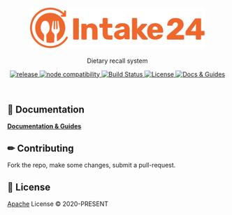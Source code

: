 <p align='center'>
    <img src='./packages/common/src/theme/assets/logo-primary.svg' width="400" alt="Intake24">
    <br>
    <br>
    Dietary recall system
</p>
<p align='center'>
    <a href="https://github.com/MRC-Epid-it24/intake24/releases">
        <img src="https://img.shields.io/github/package-json/version/MRC-Epid-it24/intake24/master?label=release&color=EE672D" alt="release">
    </a>
    <a href="https://nodejs.org/en/about/releases">
        <img src="https://img.shields.io/badge/node-%3E%3D%2018.17.0-success" alt="node compatibility">
    </a>
    <a href='https://github.com/MRC-Epid-it24/intake24/actions' target="__blank">
        <img src='https://github.com/MRC-Epid-it24/intake24/workflows/CI/badge.svg' alt="Build Status">
    </a>
    <a href="https://github.com/MRC-Epid-it24/intake24/blob/master/LICENSE" target="__blank">
        <img src="https://img.shields.io/github/license/MRC-Epid-it24/intake24" alt="License">
    </a>
    <a href="https://docs.intake24.org" target="__blank">
        <img src="https://img.shields.io/static/v1?label=web&message=Docs%20%26%20Guides&color=EE672D" alt="Docs & Guides">
    </a>
</p>
<br/>

## 📖 Documentation

[**Documentation & Guides**](https://docs.intake24.org)

## ✏ Contributing

Fork the repo, make some changes, submit a pull-request.

## 📄 License

[Apache](./LICENSE) License © 2020-PRESENT
